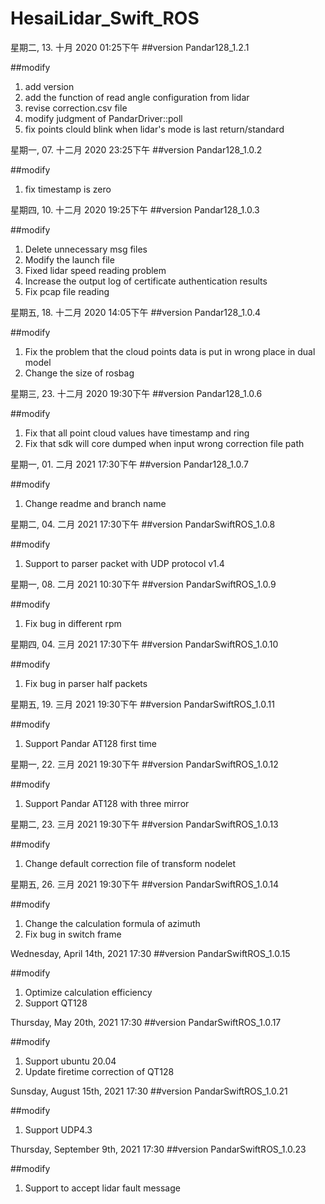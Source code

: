 # HesaiLidar_Swift_ROS

星期二, 13. 十月 2020 01:25下午 
##version
Pandar128_1.2.1 

##modify
1. add version
2. add the function of read angle configuration from lidar 
3. revise correction.csv file 
4. modify judgment of PandarDriver::poll 
5. fix points clould blink when lidar's mode is last return/standard

星期一, 07. 十二月 2020 23:25下午 
##version
Pandar128_1.0.2

##modify
1. fix timestamp is zero

星期四, 10. 十二月 2020 19:25下午 
##version
Pandar128_1.0.3

##modify
1. Delete unnecessary msg files
2. Modify the launch file
3. Fixed lidar speed reading problem
4. Increase the output log of certificate authentication results
5. Fix pcap file reading

星期五, 18. 十二月 2020 14:05下午 
##version
Pandar128_1.0.4

##modify
1. Fix the problem that the cloud points data  is put in wrong place in dual model
2. Change the size of rosbag


星期三, 23. 十二月 2020 19:30下午 
##version
Pandar128_1.0.6

##modify
1. Fix that all point cloud values have timestamp and ring
2. Fix that sdk will core dumped when input wrong correction file path 

星期一, 01. 二月 2021 17:30下午 
##version
Pandar128_1.0.7

##modify
1. Change readme and branch name

星期二, 04. 二月 2021 17:30下午 
##version
PandarSwiftROS_1.0.8

##modify
1. Support to parser packet with UDP protocol v1.4

星期一, 08. 二月 2021 10:30下午 
##version
PandarSwiftROS_1.0.9

##modify
1. Fix bug in different rpm

星期四, 04. 三月 2021 17:30下午 
##version
PandarSwiftROS_1.0.10

##modify
1. Fix bug in parser half packets

星期五, 19. 三月 2021 19:30下午 
##version
PandarSwiftROS_1.0.11

##modify
1. Support Pandar AT128 first time

星期一, 22. 三月 2021 19:30下午 
##version
PandarSwiftROS_1.0.12

##modify
1. Support Pandar AT128 with three mirror

星期二, 23. 三月 2021 19:30下午 
##version
PandarSwiftROS_1.0.13

##modify
1. Change default correction file of transform nodelet

星期五, 26. 三月 2021 19:30下午 
##version
PandarSwiftROS_1.0.14

##modify
1. Change the calculation formula of azimuth
2. Fix bug in switch frame

Wednesday, April 14th, 2021 17:30
##version
PandarSwiftROS_1.0.15

##modify
1. Optimize calculation efficiency
2. Support QT128

Thursday, May 20th, 2021 17:30
##version
PandarSwiftROS_1.0.17

##modify
1. Support ubuntu 20.04
2. Update firetime correction of QT128

Sunsday, August 15th, 2021 17:30
##version
PandarSwiftROS_1.0.21

##modify
1. Support UDP4.3

Thursday, September 9th, 2021 17:30
##version
PandarSwiftROS_1.0.23

##modify
1. Support to accept lidar fault message